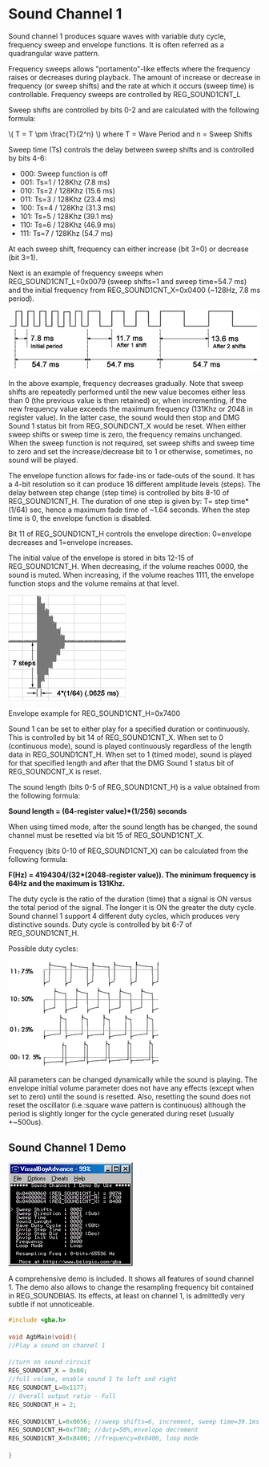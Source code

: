 # Sound Channel 1

Sound channel 1 produces square waves with variable duty cycle, frequency sweep and envelope functions. It is often referred as a quadrangular wave pattern.

Frequency sweeps allows "portamento"-like effects where the frequency raises or decreases during playback. The amount of increase or decrease in frequency (or sweep shifts) and the rate at which it occurs (sweep time) is controllable. Frequency sweeps are controlled by REG_SOUND1CNT_L

Sweep shifts are controlled by bits 0-2 and are calculated with the following formula:

\\( T = T \pm \frac{T}{2^n} \\) where T = Wave Period and n = Sweep Shifts

Sweep time (Ts) controls the delay between sweep shifts and is controlled by bits 4-6:

- 000: Sweep function is off
- 001: Ts=1 / 128Khz (7.8 ms)
- 010: Ts=2 / 128Khz (15.6 ms)
- 011: Ts=3 / 128Khz (23.4 ms)
- 100: Ts=4 / 128Khz (31.3 ms)
- 101: Ts=5 / 128Khz (39.1 ms)
- 110: Ts=6 / 128Khz (46.9 ms)
- 111: Ts=7 / 128Khz (54.7 ms)

At each sweep shift, frequency can either increase (bit 3=0) or decrease (bit 3=1).

Next is an example of frequency sweeps when REG_SOUND1CNT_L=0x0079 (sweep shifts=1 and sweep time=54.7 ms) and the initial frequency from REG_SOUND1CNT_X=0x0400 (~128Hz, 7.8 ms period).

![Sweeps example](images/sweeps.gif)

In the above example, frequency decreases gradually. Note that sweep shifts are repeatedly performed until the new value becomes either less than 0 (the previous value is then retained) or, when incrementing, if the new frequency value exceeds the maximum frequency (131Khz or 2048 in register value). In the latter case, the sound would then stop and DMG Sound 1 status bit from REG_SOUNDCNT_X would be reset. When either sweep shifts or sweep time is zero, the frequency remains unchanged. When the sweep function is not required, set sweep shifts and sweep time to zero and set the increase/decrease bit to 1 or otherwise, sometimes, no sound will be played.

The envelope function allows for fade-ins or fade-outs of the sound. It has a 4-bit resolution so it can produce 16 different amplitude levels (steps). The delay between step change (step time) is controlled by bits 8-10 of REG_SOUND1CNT_H. The duration of one step is given by: T= step time*(1/64) sec, hence a maximum fade time of ~1.64 seconds. When the step time is 0, the envelope function is disabled.

Bit 11 of REG_SOUND1CNT_H controls the envelope direction: 0=envelope decreases and 1=envelope increases.

The initial value of the envelope is stored in bits 12-15 of REG_SOUND1CNT_H. When decreasing, if the volume reaches 0000, the sound is muted. When increasing, if the volume reaches 1111, the envelope function stops and the volume remains at that level.

![Envelope example](images/envelope.gif)

Envelope example for REG_SOUND1CNT_H=0x7400

Sound 1 can be set to either play for a specified duration or continuously. This is controlled by bit 14 of REG_SOUND1CNT_X. When set to 0 (continuous mode), sound is played continuously regardless of the length data in REG_SOUND1CNT_H. When set to 1 (timed mode), sound is played for that specified length and after that the DMG Sound 1 status bit of REG_SOUNDCNT_X is reset.

The sound length (bits 0-5 of REG_SOUND1CNT_H) is a value obtained from the following formula:

**Sound length = (64-register value)\*(1/256) seconds**

When using timed mode, after the sound length has be changed, the sound channel must be resetted via bit 15 of REG_SOUND1CNT_X.

Frequency (bits 0-10 of REG_SOUND1CNT_X) can be calculated from the following formula:

**F(Hz) = 4194304/(32\*(2048-register value)). The minimum frequency is 64Hz and the maximum is 131Khz.**

The duty cycle is the ratio of the duration (time) that a signal is ON versus the total period of the signal. The longer it is ON the greater the duty cycle. Sound channel 1 support 4 different duty cycles, which produces very distinctive sounds. Duty cycle is controlled by bit 6-7 of REG_SOUND1CNT_H.

Possible duty cycles:

![Wave duty example](images/waveduty.gif)

All parameters can be changed dynamically while the sound is playing. The envelope initial volume parameter does not have any effects (except when set to zero) until the sound is resetted. Also, resetting the sound does not reset the oscillator (i.e.:square wave pattern is continuous) although the period is slightly longer for the cycle generated during reset (usually +~500us).

## Sound Channel 1 Demo

![Demo 1 example](images/demos1.gif)

A comprehensive demo is included. It shows all features of sound channel 1. The demo also allows to change the resampling frequency bit contained in REG_SOUNDBIAS. Its effects, at least on channel 1, is admittedly very subtle if not unnoticeable.

```C
#include <gba.h>

void AgbMain(void){
//Play a sound on channel 1

//turn on sound circuit
REG_SOUNDCNT_X = 0x80;
//full volume, enable sound 1 to left and right
REG_SOUNDCNT_L=0x1177;
// Overall output ratio - Full
REG_SOUNDCNT_H = 2;

REG_SOUND1CNT_L=0x0056; //sweep shifts=6, increment, sweep time=39.1ms
REG_SOUND1CNT_H=0xf780; //duty=50%,envelope decrement
REG_SOUND1CNT_X=0x8400; //frequency=0x0400, loop mode

}
```